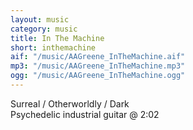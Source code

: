 ```yaml
---
layout: music
category: music
title: In The Machine
short: inthemachine
aif: "/music/AAGreene_InTheMachine.aif"
mp3: "/music/AAGreene_InTheMachine.mp3"
ogg: "/music/AAGreene_InTheMachine.ogg"
---
```


Surreal / Otherworldly / Dark<br />
Psychedelic industrial guitar @ 2:02<br />